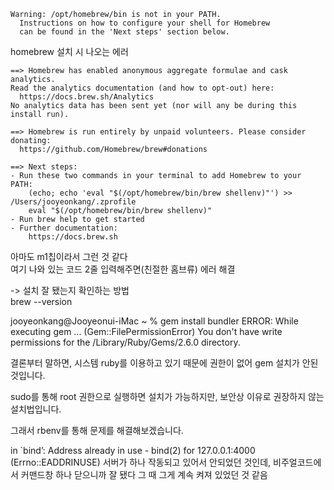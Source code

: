 ```
Warning: /opt/homebrew/bin is not in your PATH.
  Instructions on how to configure your shell for Homebrew
  can be found in the 'Next steps' section below.
```

homebrew 설치 시 나오는 에러  

```
==> Homebrew has enabled anonymous aggregate formulae and cask analytics.
Read the analytics documentation (and how to opt-out) here:
  https://docs.brew.sh/Analytics
No analytics data has been sent yet (nor will any be during this install run).

==> Homebrew is run entirely by unpaid volunteers. Please consider donating:
  https://github.com/Homebrew/brew#donations

==> Next steps:
- Run these two commands in your terminal to add Homebrew to your PATH:
    (echo; echo 'eval "$(/opt/homebrew/bin/brew shellenv)"') >> /Users/jooyeonkang/.zprofile
    eval "$(/opt/homebrew/bin/brew shellenv)"
- Run brew help to get started
- Further documentation:
    https://docs.brew.sh
```

아마도 m1칩이라서 그런 것 같다  
여기 나와 있는 코드 2줄 입력해주면(친절한 홈브류) 에러 해결  

-> 설치 잘 됐는지 확인하는 방법  
brew --version




jooyeonkang@Jooyeonui-iMac ~ % gem install bundler 
ERROR:  While executing gem ... (Gem::FilePermissionError)
    You don't have write permissions for the /Library/Ruby/Gems/2.6.0 directory.


결론부터 말하면, 시스템 ruby를 이용하고 있기 때문에 권한이 없어 gem 설치가 안된 것입니다.

sudo를 통해 root 권한으로 실행하면 설치가 가능하지만, 보안상 이유로 권장하지 않는 설치법입니다.

그래서 rbenv를 통해 문제를 해결해보겠습니다.

 in `bind’: Address already in use - bind(2) for 127.0.0.1:4000 (Errno::EADDRINUSE)
서버가 하나 작동되고 있어서 안되었던 것인데, 비주얼코드에서 커맨드창 하나 닫으니까 잘 됐다
그 때 그게 계속 켜져 있었던 것 같음 
